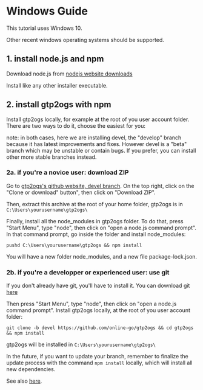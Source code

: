 # Windows Guide

This tutorial uses Windows 10.

Other recent windows operating systems should be supported.

## 1. install node.js and npm

Download node.js from [nodejs website downloads](https://nodejs.org/en/download/)

Install like any other installer executable.

## 2. install gtp2ogs with npm

Install gtp2ogs locally, for example at the root of you user account folder. There are
 two ways to do it, choose the easiest for you:

note: in both cases, here we are installing devel, the "develop" branch because it has latest
 improvements and fixes. However devel is a "beta" branch which may be unstable
 or contain bugs. If you prefer, you can install other more stable branches instead.

### 2a. if you're a novice user: download ZIP

Go to [gtp2ogs's github website, devel branch](https://github.com/online-go/gtp2ogs/tree/devel).
 On the top right, click on the "Clone or download" button", then click on "Download ZIP".

Then, extract this archive at the root of your home folder, gtp2ogs is in `C:\Users\yourusername\gtp2ogs\`

Finally, install all the node_modules in gtp2ogs folder. To do that, press "Start Menu", type "node",
 then click on "open a node.js command prompt". In that command prompt, go inside the folder and
 install node_modules:

```Shell
pushd C:\Users\yourusername\gtp2ogs && npm install
```

You will have a new folder node_modules, and a new file package-lock.json.

### 2b. if you're a developper or experienced user: use git

If you don't already have git, you'll have to install it. You can download git [here](https://git-scm.com/downloads)

Then press "Start Menu", type "node", then click on "open a node.js command prompt".
 Install gtp2ogs locally, at the root of you user account folder:

```Shell
git clone -b devel https://github.com/online-go/gtp2ogs && cd gtp2ogs && npm install
```

gtp2ogs will be installed in `C:\Users\yourusername\gtp2ogs\`

In the future, if you want to update your branch, remember to finalize the update process
 with the command `npm install` locally, which will install all new dependencies.

See also [here](/docs/DEV.md).
